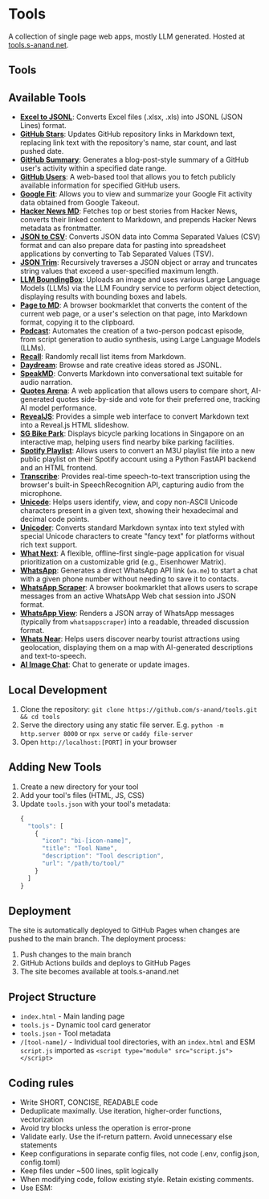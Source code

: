 # Tools

A collection of single page web apps, mostly LLM generated. Hosted at [tools.s-anand.net](./https://tools.s-anand.net).

## Tools

## Available Tools

- **[Excel to JSONL](./excel2jsonl/)**: Converts Excel files (.xlsx, .xls) into JSONL (JSON Lines) format.
- **[GitHub Stars](./githubstars/)**: Updates GitHub repository links in Markdown text, replacing link text with the repository's name, star count, and last pushed date.
- **[GitHub Summary](./githubsummary/)**: Generates a blog-post-style summary of a GitHub user's activity within a specified date range.
- **[GitHub Users](./githubusers/)**: A web-based tool that allows you to fetch publicly available information for specified GitHub users.
- **[Google Fit](./googlefit/)**: Allows you to view and summarize your Google Fit activity data obtained from Google Takeout.
- **[Hacker News MD](./hackernewsmd/)**: Fetches top or best stories from Hacker News, converts their linked content to Markdown, and prepends Hacker News metadata as frontmatter.
- **[JSON to CSV](./json2csv/)**: Converts JSON data into Comma Separated Values (CSV) format and can also prepare data for pasting into spreadsheet applications by converting to Tab Separated Values (TSV).
- **[JSON Trim](./jsontrim/)**: Recursively traverses a JSON object or array and truncates string values that exceed a user-specified maximum length.
- **[LLM BoundingBox](./llmboundingbox/)**: Uploads an image and uses various Large Language Models (LLMs) via the LLM Foundry service to perform object detection, displaying results with bounding boxes and labels.
- **[Page to MD](./page2md/)**: A browser bookmarklet that converts the content of the current web page, or a user's selection on that page, into Markdown format, copying it to the clipboard.
- **[Podcast](./podcast/)**: Automates the creation of a two-person podcast episode, from script generation to audio synthesis, using Large Language Models (LLMs).
- **[Recall](./recall/)**: Randomly recall list items from Markdown.
- **[Daydream](./daydream/)**: Browse and rate creative ideas stored as JSONL.
- **[SpeakMD](./speakmd/)**: Converts Markdown into conversational text suitable for audio narration.
- **[Quotes Arena](./quotesarena/)**: A web application that allows users to compare short, AI-generated quotes side-by-side and vote for their preferred one, tracking AI model performance.
- **[RevealJS](./revealjs/)**: Provides a simple web interface to convert Markdown text into a Reveal.js HTML slideshow.
- **[SG Bike Park](./sgbikepark/)**: Displays bicycle parking locations in Singapore on an interactive map, helping users find nearby bike parking facilities.
- **[Spotify Playlist](./spotifyplaylist/)**: Allows users to convert an M3U playlist file into a new public playlist on their Spotify account using a Python FastAPI backend and an HTML frontend.
- **[Transcribe](./transcribe/)**: Provides real-time speech-to-text transcription using the browser's built-in SpeechRecognition API, capturing audio from the microphone.
- **[Unicode](./unicode/)**: Helps users identify, view, and copy non-ASCII Unicode characters present in a given text, showing their hexadecimal and decimal code points.
- **[Unicoder](./unicoder/)**: Converts standard Markdown syntax into text styled with special Unicode characters to create "fancy text" for platforms without rich text support.
- **[What Next](./whatnext/)**: A flexible, offline-first single-page application for visual prioritization on a customizable grid (e.g., Eisenhower Matrix).
- **[WhatsApp](./whatsapp/)**: Generates a direct WhatsApp API link (`wa.me`) to start a chat with a given phone number without needing to save it to contacts.
- **[WhatsApp Scraper](./whatsappscraper/)**: A browser bookmarklet that allows users to scrape messages from an active WhatsApp Web chat session into JSON format.
- **[WhatsApp View](./whatsappview/)**: Renders a JSON array of WhatsApp messages (typically from `whatsappscraper`) into a readable, threaded discussion format.
- **[Whats Near](./whatsnear/)**: Helps users discover nearby tourist attractions using geolocation, displaying them on a map with AI-generated descriptions and text-to-speech.
- **[AI Image Chat](./imagegen/)**: Chat to generate or update images.

## Local Development

1. Clone the repository: `git clone https://github.com/s-anand/tools.git && cd tools`
2. Serve the directory using any static file server. E.g. `python -m http.server 8000` or `npx serve` or `caddy file-server`
3. Open `http://localhost:[PORT]` in your browser

## Adding New Tools

1. Create a new directory for your tool
2. Add your tool's files (HTML, JS, CSS)
3. Update `tools.json` with your tool's metadata:
   ```js
   {
     "tools": [
       {
         "icon": "bi-[icon-name]",
         "title": "Tool Name",
         "description": "Tool description",
         "url": "/path/to/tool/"
       }
     ]
   }
   ```

## Deployment

The site is automatically deployed to GitHub Pages when changes are pushed to the main branch. The deployment process:

1. Push changes to the main branch
2. GitHub Actions builds and deploys to GitHub Pages
3. The site becomes available at tools.s-anand.net

## Project Structure

- `index.html` - Main landing page
- `tools.js` - Dynamic tool card generator
- `tools.json` - Tool metadata
- `/[tool-name]/` - Individual tool directories, with an `index.html` and ESM `script.js` imported as `<script type="module" src="script.js"></script>`

## Coding rules

- Write SHORT, CONCISE, READABLE code
- Deduplicate maximally. Use iteration, higher-order functions, vectorization
- Avoid try blocks unless the operation is error-prone
- Validate early. Use the if-return pattern. Avoid unnecessary else statements
- Keep configurations in separate config files, not code (.env, config.json, config.toml)
- Keep files under ~500 lines, split logically
- When modifying code, follow existing style. Retain existing comments.
- Use ESM: <script type="module">
- No TypeScript. Only JavaScript
- Use MODERN JavaScript. Minimize libraries
- Use hyphenated HTML class/ID names (id="user-id" not id="userId")
- For single line if / for statements, avoid { blocks }
- Show errors to the user (beautifully). Avoid console.error()
- Use .insertAdjacentHTML / .replaceChildren (or lit-html). Avoid document.createElement
- Use Bootstrap classes for CSS. Avoid custom CSS
- Use D3 for data visualization
- Add a favicon like in /index.html
- Use [saveform](./https://www.npmjs.com/package/saveform) to save form data, like in githubsummary/
- Let users pick their own OpenAI API key / base like in podcast/
- Use [asyncllm](./https://www.npmjs.com/package/asyncllm) to stream LLM calls
- Import common code from common/ and keep JSON/CSV conversions, error reporting, LLM calls, etc. in common/
- When in doubt, check other tools and follow the same style
- Lint using `npm run lint`

## License

[MIT](./LICENSE)

